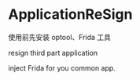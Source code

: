 # ApplicationReSign
使用前先安装 optool、Frida 工具

resign third part application

inject Frida for you common app.

